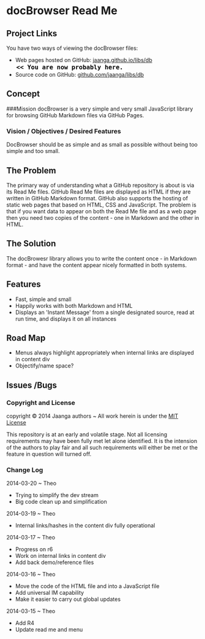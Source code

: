 docBrowser Read Me
==================

## Project Links

You have two ways of viewing the docBrowser files:

* Web pages hosted on GitHub: [jaanga.github.io/libs/db]( http://jaanga.github.io/libs/db/ "view the files as apps." ) <input value="<< You are now probably here." size=28 style="font:bold 12pt monospace;border-width:0;" >  
* Source code on GitHub: [github.com/jaanga/libs/db]( https://github.com/jaanga/jaanga.github.io/libs/db/ "View the files as source code." ) <scan style=display:none ><< You are now probably here.</scan>

## Concept

###Mission
docBrowser is a very simple and very small JavaScript library for browsing GitHub Markdown files via GitHub Pages.

### Vision / Objectives / Desired Features
DocBrowser should be as simple and as small as possible without being too simple and too small.

## The Problem
The primary way of understanding what a GitHub repository is about is via its Read Me files.
GitHub Read Me files are displayed as HTML if they are written in GitHub Markdown format.
GitHub also supports the hosting of static web pages that based on HTML, CSS and JavaScript.
The problem is that if you want data to appear on both the Read Me file and as a web page then you need two copies of the content - one in Markdown and the other in HTML.

## The Solution 
The docBrowesr library allows you to write the content once - in Markdown format - and have the content appear nicely formatted in both systems.

## Features
* Fast, simple and small
* Happily works with both Markdown and HTML
* Displays an 'Instant Message' from a single designated source, read at run time, and displays it on all instances 


## Road Map

* Menus always highlight appropriately when internal links are displayed in content div 
* Objectify/name space?


## Issues /Bugs





### Copyright and License
copyright &copy; 2014 Jaanga authors ~ All work herein is under the [MIT License](http://jaanga.github.io/libs/jaanga-copyright-and-mit-license.md)

This repository is at an early and volatile stage. Not all licensing requirements may have been fully met let alone identified. It is the intension of the authors to play fair and all such requirements will either be met or the feature in question will turned off.

### Change Log

2014-03-20 ~ Theo

* Trying to simplify the dev stream
* Big code clean up and simplification

2014-03-19 ~ Theo

* Internal links/hashes in the content div fully operational

2014-03-17 ~ Theo

* Progress on r6
* Work on internal links in content div
* Add back demo/reference files

2014-03-16 ~ Theo

* Move the code of the HTML file and into a JavaScript file
* Add universal IM capability
* Make it easier to carry out global updates


2014-03-15 ~ Theo

* Add R4
* Update read me and menu


